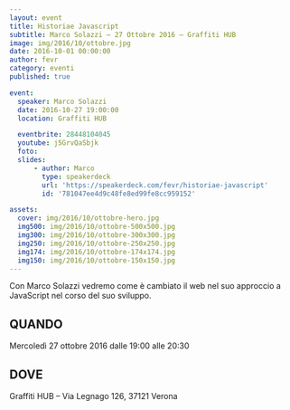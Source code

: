 ```yaml
---
layout: event
title: Historiae Javascript
subtitle: Marco Solazzi – 27 Ottobre 2016 – Graffiti HUB
image: img/2016/10/ottobre.jpg
date: 2016-10-01 00:00:00
author: fevr
category: eventi
published: true

event:
  speaker: Marco Solazzi
  date: 2016-10-27 19:00:00
  location: Graffiti HUB

  eventbrite: 28448104045
  youtube: j5GrvQaSbjk
  foto:
  slides:
      - author: Marco
        type: speakerdeck
        url: 'https://speakerdeck.com/fevr/historiae-javascript'
        id: '781047ee4d9c48fe8ed99fe8cc959152'

assets:
  cover: img/2016/10/ottobre-hero.jpg
  img500: img/2016/10/ottobre-500x500.jpg
  img300: img/2016/10/ottobre-300x300.jpg
  img250: img/2016/10/ottobre-250x250.jpg
  img174: img/2016/10/ottobre-174x174.jpg
  img150: img/2016/10/ottobre-150x150.jpg
---
```


Con Marco Solazzi vedremo come è cambiato il web nel suo approccio a JavaScript nel corso del suo sviluppo.

## QUANDO
Mercoledì 27 ottobre 2016 dalle 19:00 alle 20:30

## DOVE
Graffiti HUB – Via Legnago 126, 37121 Verona